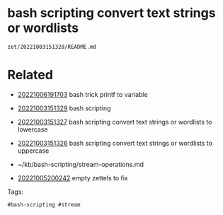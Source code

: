 # bash scripting convert text strings or wordlists

` zet/20221003151328/README.md `

# Related

- [20221006191703](/zet/20221006191703/README.md) bash trick printf to variable

- [20221003151329](/zet/20221003151329/README.md) bash scripting
- [20221003151327](/zet/20221003151327/README.md) bash scripting convert text strings or wordlists to lowercase
- [20221003151326](/zet/20221003151326/README.md) bash scripting convert text strings or wordlists to uppercase
- ~/kb/bash-scripting/stream-operations.md
- [20221005200242](/zet/20221005200242/README.md) empty zettels to fix

Tags:

    #bash-scripting #stream 
